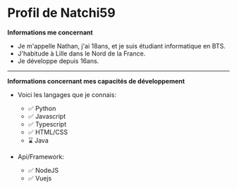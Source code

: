 # Profil de Natchi59

__Informations me concernant__
* Je m'appelle Nathan, j'ai 18ans, et je suis étudiant informatique en BTS.
* J'habitude à Lille dans le Nord de la France.
* Je développe depuis 16ans.

---

__Informations concernant mes capacités de développement__
* Voici les langages que je connais:
  * ✅ Python
  * ✅ Javascript
  * ✅ Typescript
  * ✅ HTML/CSS
  * ⌛ Java
 
* Api/Framework:
  * ✅ NodeJS
  * ✅ Vuejs
